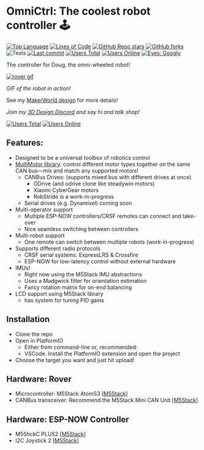 # OmniCtrl: The coolest robot controller 🕹

[![Top Language](https://img.shields.io/github/languages/top/t413/omnictrl?style=flat-square)](https://github.com/t413/omnictrl)
[![Lines of Code](https://tokei.rs/b1/github/t413/omnictrl?style=flat-square)](https://github.com/t413/omnictrl/graphs/code-frequency)
[![GitHub Repo stars](https://img.shields.io/github/stars/t413/omnictrl?style=flat-square)](https://github.com/t413/omnictrl/stargazers)
[![GitHub forks](https://img.shields.io/github/forks/t413/omnictrl?style=flat-square)](https://github.com/t413/omnictrl/network/members)
![Tests](https://img.shields.io/github/actions/workflow/status/t413/omnictrl/runtests.yml?style=flat-square)
[![Last commit](https://img.shields.io/github/last-commit/t413/omnictrl?style=flat-square)](https://github.com/t413/omnictrl/commits/main)
[![Users Total](https://img.shields.io/badge/dynamic/json?url=https%3A%2F%2Fdiscord.com%2Fapi%2Finvites%2FDqJNftD7Hw%3Fwith_counts%3Dtrue&query=%24.approximate_member_count&logo=discord&logoColor=white&label=Users&color=5865F2&style=flat-square)](https://3d.t413.com/go/discord?ref=gh-omni)
[![Users Online](https://img.shields.io/badge/dynamic/json?url=https%3A%2F%2Fdiscord.com%2Fapi%2Finvites%2FDqJNftD7Hw%3Fwith_counts%3Dtrue&query=%24.approximate_presence_count&label=Online&color=5865F2&style=flat-square)](https://3d.t413.com/go/discord?ref=gh-omni)
[![Eyes: Googly](https://img.shields.io/badge/Eyes-Googly-yellow?style=flat-square)](#)


The controller for Doug, the omni-wheeled robot!

[![rover gif](https://github.com/user-attachments/assets/3abf20fa-31b0-4424-8c4f-44cd74c5599f)](https://t413.com/go/dug-mw?ref=gh)

_GIF of the robot in action!_

See my [MakerWorld design](https://t413.com/go/dug-mw?ref=gh) for more details!



_Join my [3D Design Discord](https://3d.t413.com/go/discord?ref=gh-omni) and say hi and talk shop!_

[![Users Total](https://img.shields.io/badge/dynamic/json?url=https%3A%2F%2Fdiscord.com%2Fapi%2Finvites%2FDqJNftD7Hw%3Fwith_counts%3Dtrue&query=%24.approximate_member_count&logo=discord&logoColor=white&label=Users&color=5865F2&style=flat-square)](https://3d.t413.com/go/discord?ref=gh-omni)
[![Users Online](https://img.shields.io/badge/dynamic/json?url=https%3A%2F%2Fdiscord.com%2Fapi%2Finvites%2FDqJNftD7Hw%3Fwith_counts%3Dtrue&query=%24.approximate_presence_count&label=Online&color=5865F2&style=flat-square)](https://3d.t413.com/go/discord?ref=gh-omni)


## Features:

- Designed to be a universal toolbox of robotics control
- [MultiMotor library](https://github.com/t413/multimotor): control different motor types together on the same CAN bus—mix and match any supported motors!
  - CANBus Drives: (supports mixed bus with different drives at once)
    * ODrive (and odrive clone like steadywin motors)
    * Xiaomi CyberGear motors
    * RobStride is a work-in-progress
  - Serial drives (e.g. Dynamixel) coming soon
- Multi-operator support
  * Multiple ESP-NOW controllers/CRSF remotes can connect and take-over
  * Nice seamless switching between controllers
- Multi-robot support
  * One remote can switch between multiple robots (work-in-progress)
- Supports different radio protocols
  * CRSF serial systems: ExpressLRS & Crossfire
  * ESP-NOW for low-latency control without external hardware
- IMUs!
  * Right now using the M5Stack IMU abstractions
  * Uses a Madgwick filter for orientation estimation
  * Fancy rotation matrix for on-end balancing
- LCD support using M5Stack library
  * has system for tuning PID gains

## Installation

- Clone the repo
- Open in PlatformIO
  * Either from command-line or, recommended:
  * VSCode. Install the PlatformIO extension and open the project
- Choose the target you want and just hit upload!

## Hardware: Rover

- Microcontroller: M5Stack AtomS3 [[M5Stack](https://shop.m5stack.com/products/atoms3-dev-kit-w-0-85-inch-screen)]
- CANBus transceiver: Recommend the M5Stack Mini CAN Unit [[M5Stack](https://shop.m5stack.com/products/mini-can-unit-tja1051t-3)]


## Hardware: ESP-NOW Controller

- M5StickC PLUS2 [[M5Stack](https://shop.m5stack.com/products/m5stickc-plus2-esp32-mini-iot-development-kit)]
- I2C Joystick 2 [[M5Stack](https://shop.m5stack.com/products/i2c-joystick-2-unit-stm32g030)]

